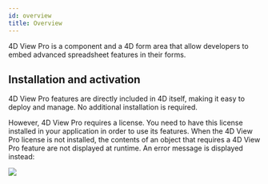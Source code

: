```yaml
---
id: overview
title: Overview
---
```


4D View Pro is a component and a 4D form area that allow developers to embed advanced spreadsheet features in their forms. 


## Installation and activation  

4D View Pro features are directly included in 4D itself, making it easy to deploy and manage. No additional installation is required.

However, 4D View Pro requires a license. You need to have this license installed in your application in order to use its features. When the 4D View Pro license is not installed, the contents of an object that requires a 4D View Pro feature are not displayed at runtime. An error message is displayed instead:

![](assets/en/ViewPro/licenseError.PNG)

